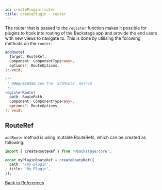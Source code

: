 ```yaml
---
id: createPlugin-router
title: createPlugin - router
---
```


The router that is passed to the `register` function makes it possible for
plugins to hook into routing of the Backstage app and provide the end users with
new views to navigate to. This is done by utilising the following methods on the
`router`:

```typescript
addRoute(
  target: RouteRef,
  Component: ComponentType<any>,
  options?: RouteOptions,
): void;

/**
 * @deprecated See the `addRoute` method
 */
registerRoute(
  path: RoutePath,
  Component: ComponentType<any>,
  options?: RouteOptions,
): void;
```

## RouteRef

`addRoute` method is using mutable RouteRefs, which can be created as following:

```ts
import { createRouteRef } from '@backstage/core';

const myPluginRouteRef = createRouteRef({
  path: '/my-plugin',
  title: 'My Plugin',
});
```

[Back to References](../README.md)
